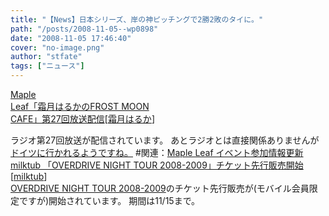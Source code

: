 ```yaml
---
title: "【News】日本シリーズ、岸の神ピッチングで2勝2敗のタイに。"
path: "/posts/2008-11-05--wp0898"
date: "2008-11-05 17:46:40"
cover: "no-image.png"
author: "stfate"
tags: ["ニュース"]
---
```


<style type="text/css">
<!--
p {white-space: pre-wrap};
-->
</style>

<a class="topics" href="http://www.timerocket.co.jp/fmc/" target="_blank">Maple Leaf「霜月はるかのFROST MOON CAFE」第27回放送配信</a><span class="junre">[<a href="http://shimotsukin.com/" target="_blank">霜月はるか</a>]</span>
<div class="news">ラジオ第27回放送が配信されています。
あとラジオとは直接関係ありませんが<a href="http://shimotsukin.jugem.jp/" target="_blank">ドイツに行かれるようですね。</a>
#関連：<a href="http://shimotsukin.com/" target="_blank">Maple Leaf イベント参加情報更新</a></div>
<a class="topics" href="http://www.milktub.com/" target="_blank">milktub 「OVERDRIVE NIGHT TOUR 2008-2009」チケット先行販売開始</a><span class="junre">[<a href="http://www.milktub.com/" target="_blank">milktub</a>]</span>
<div class="news"><a href="http://www.over-drive.jp/2008-2009tour/index.htm" target="_blank">OVERDRIVE NIGHT TOUR 2008-2009</a>のチケット先行販売が(モバイル会員限定ですが)開始されています。
期間は11/15まで。</div>
